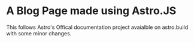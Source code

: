 # A Blog Page made using Astro.JS

This follows Astro's Offical documentation project avaialble on astro.build with some minor changes. 
